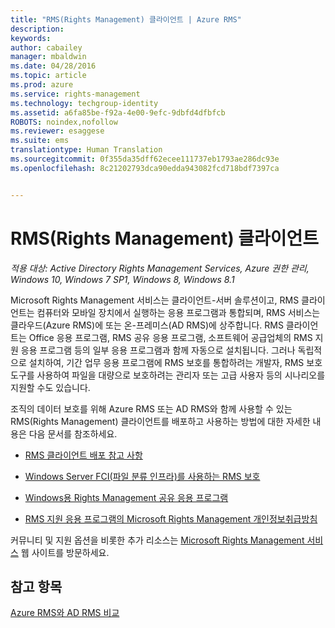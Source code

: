 ```yaml
---
title: "RMS(Rights Management) 클라이언트 | Azure RMS"
description: 
keywords: 
author: cabailey
manager: mbaldwin
ms.date: 04/28/2016
ms.topic: article
ms.prod: azure
ms.service: rights-management
ms.technology: techgroup-identity
ms.assetid: a6fa85be-f92a-4e00-9efc-9dbfd4dfbfcb
ROBOTS: noindex,nofollow
ms.reviewer: esaggese
ms.suite: ems
translationtype: Human Translation
ms.sourcegitcommit: 0f355da35dff62ecee111737eb1793ae286dc93e
ms.openlocfilehash: 8c21202793dca90edda943082fcd718bdf7397ca


---
```


# RMS(Rights Management) 클라이언트

*적용 대상: Active Directory Rights Management Services, Azure 권한 관리, Windows 10, Windows 7 SP1, Windows 8, Windows 8.1*

Microsoft Rights Management 서비스는 클라이언트-서버 솔루션이고, RMS 클라이언트는 컴퓨터와 모바일 장치에서 실행하는 응용 프로그램과 통합되며, RMS 서비스는 클라우드(Azure RMS)에 또는 온-프레미스(AD RMS)에 상주합니다. RMS 클라이언트는 Office 응용 프로그램, RMS 공유 응용 프로그램, 소프트웨어 공급업체의 RMS 지원 응용 프로그램 등의 일부 응용 프로그램과 함께 자동으로 설치됩니다. 그러나 독립적으로 설치하여, 기간 업무 응용 프로그램에 RMS 보호를 통합하려는 개발자, RMS 보호 도구를 사용하여 파일을 대량으로 보호하려는 관리자 또는 고급 사용자 등의 시나리오를 지원할 수도 있습니다.

조직의 데이터 보호를 위해 Azure RMS 또는 AD RMS와 함께 사용할 수 있는 RMS(Rights Management) 클라이언트를 배포하고 사용하는 방법에 대한 자세한 내용은 다음 문서를 참조하세요.

- [RMS 클라이언트 배포 참고 사항](client-deployment-notes.md)

- [Windows Server FCI(파일 분류 인프라)를 사용하는 RMS 보호](configure-fci.md)

- [Windows용 Rights Management 공유 응용 프로그램](sharing-app-windows.md)

- [RMS 지원 응용 프로그램의 Microsoft Rights Management 개인정보취급방침](privacy-statement-rms-enlightened-applications.md)


커뮤니티 및 지원 옵션을 비롯한 추가 리소스는 [Microsoft Rights Management 서비스](https://www.microsoft.com/rms) 웹 사이트를 방문하세요.

## 참고 항목
[Azure RMS와 AD RMS 비교](../understand-explore/compare-azure-rms-ad-rms.md)



<!--HONumber=Jun16_HO4-->


